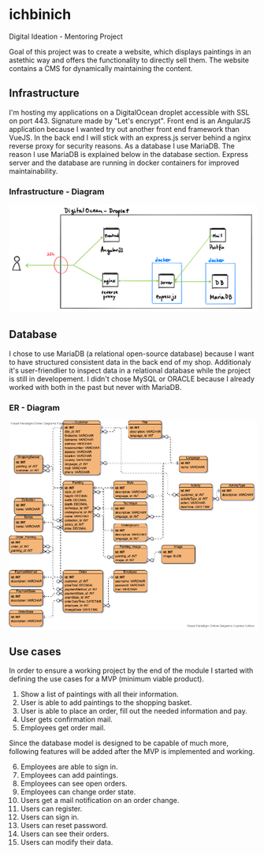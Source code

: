 # ichbinich
Digital Ideation - Mentoring Project

Goal of this project was to create a website, which displays paintings in an astethic way and offers the functionality to directly sell them. 
The website contains a CMS for dynamically maintaining the content.

## Infrastructure
I'm hosting my applications on a DigitalOcean droplet accessible with SSL on port 443. Signature made by "Let's encrypt". Front end is an AngularJS application because I wanted try out another front end framework than VueJS. In the back end I will stick with an express.js server behind a nginx reverse proxy for security reasons. As a database I use MariaDB. The reason I use MariaDB is explained below in the database section. Express server and the database are running in docker containers for improved maintainability.

### Infrastructure - Diagram
![infrastructure-diagram](doku/infrastructure-diagram.jpeg)

## Database
I chose to use MariaDB (a relational open-source database) because I want to have structured consistent data in the back end of my shop. Additionaly it's user-friendlier to inspect data in a relational database while the project is still in developement. I didn't chose MySQL or ORACLE because I already worked with both in the past but never with MariaDB.  

### ER - Diagram
![er-diagram](doku/er-diagram.png)

## Use cases
In order to ensure a working project by the end of the module I started with defining the use cases for a MVP (minimum viable product).

1. Show a list of paintings with all their information.
2. User is able to add paintings to the shopping basket.
3. User is able to place an order, fill out the needed information and pay.
4. User gets confirmation mail.
5. Employees get order mail.

Since the database model is designed to be capable of much more, following features will be added after the MVP is implemented and working.

6. Employees are able to sign in.
7. Employees can add paintings.
8. Employees can see open orders.
9. Employees can change order state.
10. Users get a mail notification on an order change.
11. Users can register.
12. Users can sign in.
13. Users can reset password.
14. Users can see their orders.
15. Users can modify their data.



